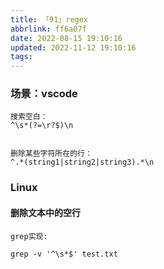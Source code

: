```yaml
---
title: 「91」regex
abbrlink: ff6a07f
date: 2022-08-15 19:10:16
updated: 2022-11-12 19:10:16
tags:
---
```


### 场景：vscode
```
搜索空白：
^\s*(?=\r?$)\n


删除某些字符所在的行：
^.*(string1|string2|string3).*\n
```

### Linux

#### 删除文本中的空行
```shell
grep实现:

grep -v '^\s*$' test.txt
```
